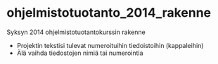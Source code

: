 ohjelmistotuotanto_2014_rakenne
===============================

Syksyn 2014 ohjelmistotuotantokurssin rakenne

* Projektin tekstisi tulevat numeroituihin tiedoistoihin (kappaleihin)
* Älä vaihda tiedostojen nimiä tai numerointia